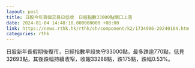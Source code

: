 ```yaml
---
layout: post
title: 日股今年首個交易日低收　日經指數33000點關口上落
date: 2024-01-04 14:48:18.000000000 +08:00
link: https://news.rthk.hk/rthk/ch/component/k2/1734906-20240104.htm
categories: rthk
---
```


日股新年長假期後復市，日經指數早段失守33000點，最多跌逾770點，低見32693點，其後跌幅持續收窄，收報33288點，跌175點，跌幅0.53%。
